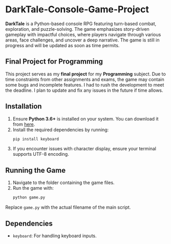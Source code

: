 # DarkTale-Console-Game-Project

**DarkTale** is a Python-based console RPG featuring turn-based combat, exploration, and puzzle-solving. The game emphasizes story-driven gameplay with impactful choices, where players navigate through various areas, face challenges, and uncover a deep narrative. The game is still in progress and will be updated as soon as time permits.

## Final Project for Programming

This project serves as my **final project** for my **Programming** subject. Due to time constraints from other assignments and exams, the game may contain some bugs and incomplete features. I had to rush the development to meet the deadline. I plan to update and fix any issues in the future if time allows.

## Installation

1. Ensure **Python 3.6+** is installed on your system. You can download it from [here](https://www.python.org/downloads/).
2. Install the required dependencies by running:
   ```bash
   pip install keyboard
   ```
3. If you encounter issues with character display, ensure your terminal supports UTF-8 encoding.

## Running the Game

1. Navigate to the folder containing the game files.
2. Run the game with:
   ```bash
   python game.py
   ```

Replace `game.py` with the actual filename of the main script.

## Dependencies

- `keyboard`: For handling keyboard inputs.

